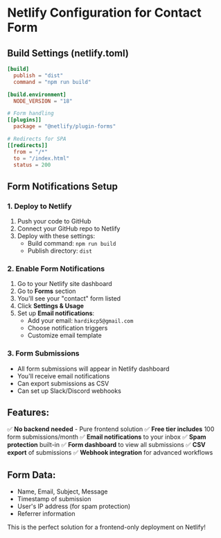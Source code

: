 # Netlify Configuration for Contact Form

## Build Settings (netlify.toml)
```toml
[build]
  publish = "dist"
  command = "npm run build"

[build.environment]
  NODE_VERSION = "18"

# Form handling
[[plugins]]
  package = "@netlify/plugin-forms"

# Redirects for SPA
[[redirects]]
  from = "/*"
  to = "/index.html"
  status = 200
```

## Form Notifications Setup

### 1. Deploy to Netlify
1. Push your code to GitHub
2. Connect your GitHub repo to Netlify
3. Deploy with these settings:
   - Build command: `npm run build`
   - Publish directory: `dist`

### 2. Enable Form Notifications
1. Go to your Netlify site dashboard
2. Go to **Forms** section
3. You'll see your "contact" form listed
4. Click **Settings & Usage**
5. Set up **Email notifications**:
   - Add your email: `hardikcp5@gmail.com`
   - Choose notification triggers
   - Customize email template

### 3. Form Submissions
- All form submissions will appear in Netlify dashboard
- You'll receive email notifications
- Can export submissions as CSV
- Can set up Slack/Discord webhooks

## Features:
✅ **No backend needed** - Pure frontend solution
✅ **Free tier includes** 100 form submissions/month
✅ **Email notifications** to your inbox
✅ **Spam protection** built-in
✅ **Form dashboard** to view all submissions
✅ **CSV export** of submissions
✅ **Webhook integration** for advanced workflows

## Form Data:
- Name, Email, Subject, Message
- Timestamp of submission
- User's IP address (for spam protection)
- Referrer information

This is the perfect solution for a frontend-only deployment on Netlify!
